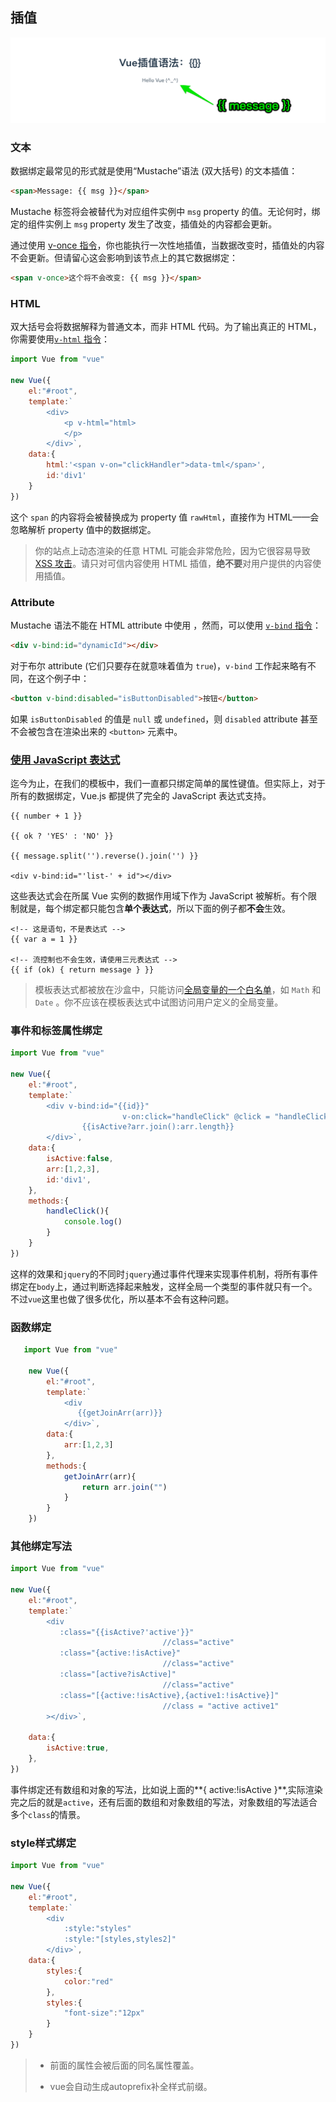 ## 插值

![img](assets/vue-directives-2.png)

### 文本

数据绑定最常见的形式就是使用“Mustache”语法 (双大括号) 的文本插值：

```html
<span>Message: {{ msg }}</span>
```

Mustache 标签将会被替代为对应组件实例中 `msg` property 的值。无论何时，绑定的组件实例上 `msg` property 发生了改变，插值处的内容都会更新。

通过使用 [v-once 指令](https://vue3js.cn/docs/zh/api/directives.html#v-once)，你也能执行一次性地插值，当数据改变时，插值处的内容不会更新。但请留心这会影响到该节点上的其它数据绑定：

```html
<span v-once>这个将不会改变: {{ msg }}</span>
```

### HTML

双大括号会将数据解释为普通文本，而非 HTML 代码。为了输出真正的 HTML，你需要使用[`v-html` 指令](https://vue3js.cn/docs/zh/api/directives.html#v-html)：

```js
import Vue from "vue"

new Vue({
    el:"#root",
    template:`
        <div>
            <p v-html="html>
            </p>
        </div>`,
    data:{
        html:'<span v-on="clickHandler">data-tml</span>',
        id:'div1'
    }
})
```

这个 `span` 的内容将会被替换成为 property 值 `rawHtml`，直接作为 HTML——会忽略解析 property 值中的数据绑定。

> 你的站点上动态渲染的任意 HTML 可能会非常危险，因为它很容易导致 [XSS 攻击](https://en.wikipedia.org/wiki/Cross-site_scripting)。请只对可信内容使用 HTML 插值，**绝不要**对用户提供的内容使用插值。

### Attribute

Mustache 语法不能在 HTML attribute 中使用 ，然而，可以使用 [`v-bind` 指令](https://vue3js.cn/docs/zh/api/directives.html#v-bind)：

```html
<div v-bind:id="dynamicId"></div>
```

对于布尔 attribute (它们只要存在就意味着值为 `true`)，`v-bind` 工作起来略有不同，在这个例子中：

```html
<button v-bind:disabled="isButtonDisabled">按钮</button>
```

如果 `isButtonDisabled` 的值是 `null` 或 `undefined`，则 `disabled` attribute 甚至不会被包含在渲染出来的 `<button>` 元素中。

### [使用 JavaScript 表达式](https://cn.vuejs.org/v2/guide/syntax.html#使用-JavaScript-表达式)

迄今为止，在我们的模板中，我们一直都只绑定简单的属性键值。但实际上，对于所有的数据绑定，Vue.js 都提供了完全的 JavaScript 表达式支持。

```vue
{{ number + 1 }}

{{ ok ? 'YES' : 'NO' }}

{{ message.split('').reverse().join('') }}

<div v-bind:id="'list-' + id"></div>
```

这些表达式会在所属 Vue 实例的数据作用域下作为 JavaScript 被解析。有个限制就是，每个绑定都只能包含**单个表达式**，所以下面的例子都**不会**生效。

```vue
<!-- 这是语句，不是表达式 -->
{{ var a = 1 }}

<!-- 流控制也不会生效，请使用三元表达式 -->
{{ if (ok) { return message } }}
```

> 模板表达式都被放在沙盒中，只能访问[全局变量的一个白名单](https://github.com/vuejs/vue/blob/v2.6.10/src/core/instance/proxy.js#L9)，如 `Math` 和 `Date` 。你不应该在模板表达式中试图访问用户定义的全局变量。

### 事件和标签属性绑定

```js
import Vue from "vue"

new Vue({
    el:"#root",
    template:`
        <div v-bind:id="{{id}}" 		 
						 v-on:click="handleClick" @click = "handleClick">
            	{{isActive?arr.join():arr.length}}
        </div>`,
    data:{
        isActive:false,
        arr:[1,2,3],
        id:'div1',
    },
    methods:{
        handleClick(){
            console.log()
        }
    }
})
```

这样的效果和`jquery`的不同时`jquery`通过事件代理来实现事件机制，将所有事件绑定在`body`上，通过判断选择起来触发，这样全局一个类型的事件就只有一个。不过`vue`这里也做了很多优化，所以基本不会有这种问题。

### 函数绑定

```js
   import Vue from "vue"

    new Vue({
        el:"#root",
        template:`
            <div 
               {{getJoinArr(arr)}}
            </div>`,
        data:{
            arr:[1,2,3]
        },
        methods:{
            getJoinArr(arr){
                return arr.join("")
            }
        }
    })
```

### 其他绑定写法

```js
import Vue from "vue"

new Vue({
    el:"#root",
    template:`
        <div 
           :class="{{isActive?'active'}}" 	
								  //class="active"
           :class="{active:!isActive}"  	
								  //class="active"
           :class="[active?isActive]" 		
								  //class="active"
           :class="[{active:!isActive},{active1:!isActive}]" 
								  //class = "active active1"
		></div>`,

    data:{
        isActive:true,
    },
})
```

事件绑定还有数组和对象的写法，比如说上面的**{ active:!isActive }**,实际渲染完之后的就是`active`，还有后面的数组和对象数组的写法，对象数组的写法适合多个`class`的情景。

### style样式绑定

```js
import Vue from "vue"

new Vue({
    el:"#root",
    template:`
        <div 
            :style:"styles"
            :style:"[styles,styles2]"
        </div>`,
    data:{
        styles:{
            color:"red"
        },
        styles:{
            "font-size":"12px"
        }
    }
})
```

> - 前面的属性会被后面的同名属性覆盖。
>
> - vue会自动生成autoprefix补全样式前缀。

